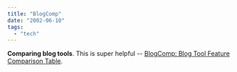 ```yaml
---
title: "BlogComp"
date: "2002-06-10"
tags: 
  - "tech"
---
```


**Comparing blog tools**. This is super helpful -- [BlogComp: Blog Tool Feature Comparison Table](http://www.urldir.com/bt/).
